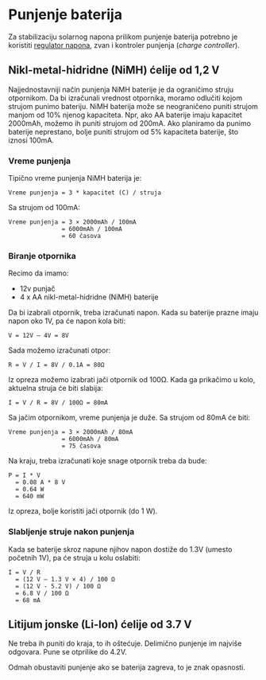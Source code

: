 # Punjenje baterija

Za stabilizaciju solarnog napona prilikom punjenje baterija potrebno je koristiti [regulator napona](regulator-napona), zvan i kontroler punjenja (*charge controller*).

## Nikl-metal-hidridne (NiMH) ćelije od 1,2 V

Najjednostavniji način punjenja NiMH baterije je da ograničimo struju otpornikom. Da bi izračunali vrednost otpornika, moramo odlučiti kojom strujom punimo bateriju. NiMH baterija može se neograničeno puniti strujom manjom od 10% njenog kapaciteta. Npr, ako AA baterije imaju kapacitet 2000mAh, možemo ih puniti strujom od 200mA. Ako planiramo da punimo baterije neprestano, bolje puniti strujom od 5% kapaciteta baterije, što iznosi 100mA.

### Vreme punjenja

Tipično vreme punjenja NiMH baterija je: 

```
Vreme punjenja = 3 * kapacitet (C) / struja
```

Sa strujom od 100mA:

```
Vreme punjenja = 3 × 2000mAh / 100mA 
               = 6000mAh / 100mA 
               = 60 časova
```

### Biranje otpornika

Recimo da imamo:
- 12v punjač
- 4 x AA nikl-metal-hidridne (NiMH) baterije

Da bi izabrali otpornik, treba izračunati napon. Kada su baterije prazne imaju napon oko 1V, pa će napon kola biti:
```
V = 12V – 4V = 8V
```

Sada možemo izračunati otpor: 
```
R = V / I = 8V / 0.1A = 80Ω
```

Iz opreza možemo izabrati jači otpornik od 100Ω. Kada ga prikačimo u kolo, aktuelna struja će biti slabija:
```
I = V / R = 8V / 100Ω = 80mA
```

Sa jačim otpornikom, vreme punjenja je duže. Sa strujom od 80mA će biti:

```
Vreme punjenja = 3 × 2000mAh / 80mA 
               = 6000mAh / 80mA 
               = 75 časova
```

Na kraju, treba izračunati koje snage otpornik treba da bude:

```
P = I * V 
  = 0.08 A * 8 V 
  = 0.64 W 
  = 640 mW
```

Iz opreza, bolje koristiti jači otpornik (do 1 W).

### Slabljenje struje nakon punjenja

Kada se baterije skroz napune njihov napon dostiže do 1.3V (umesto početnih 1V), pa će struja u kolu oslabiti:

```
I = V / R 
  = (12 V – 1.3 V × 4) / 100 Ω 
  = (12 V - 5.2 V) / 100 Ω 
  = 6.8 V / 100 Ω 
  = 68 mA
```

## Litijum jonske (Li-Ion) ćelije od 3.7 V

Ne treba ih puniti do kraja, to ih oštećuje. Delimično punjenje im najviše odgovara. Pune se otprilike do 4.2V.

Odmah obustaviti punjenje ako se baterija zagreva, to je znak opasnosti.
